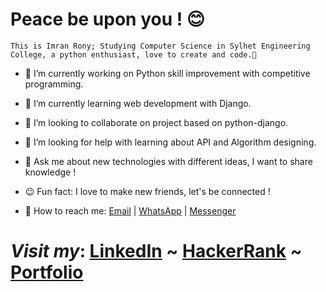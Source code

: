 # Peace be upon you ! 😊

```
This is Imran Rony; Studying Computer Science in Sylhet Engineering College, a python enthusiast, love to create and code.👋
```

- 🔭 I’m currently working on Python skill improvement with competitive programming.
- 🌱 I’m currently learning web development with Django.
- 👯 I’m looking to collaborate on project based on python-django.
- 🤝 I’m looking for help with learning about API and Algorithm designing.
- 💬 Ask me about new technologies with different ideas, I want to share knowledge !
- 😉 Fun fact: I love to make new friends, let's be connected !

- 🤙 How to reach me:  [Email](mailto:imranrony687@gmail.com) |  [WhatsApp](https://sites.google.com/view/imranrony/contacts) | [Messenger](m.me/imran.rony.3591)

 # *Visit my*:   [LinkedIn](https://www.linkedin.com/in/imran-rony-02711117b/)  ~  [HackerRank](https://www.hackerrank.com/Morphin)  ~  [Portfolio](https://sites.google.com/view/imranrony) 

